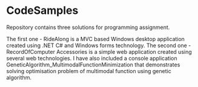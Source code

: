 CodeSamples
===========
Repository contains three solutions for programming assignment.

The first one - RideAlong is a MVC based Windows desktop application created using .NET C# and Windows forms technology.
The second one - RecordOfComputer Accessories is a simple web application created using several web technologies. 
I have also included a console application GeneticAlgorithm_MultimodalFunctionMinimization that demonstrates solving optimisation problem of multimodal function using genetic algorithm.
